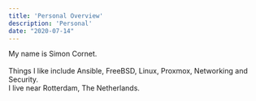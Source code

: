 ```yaml
---
title: 'Personal Overview'
description: 'Personal'
date: "2020-07-14"
---
```


My name is Simon Cornet.  
<br/>
Things I like include Ansible, FreeBSD, Linux, Proxmox, Networking and Security.  
I live near Rotterdam, The Netherlands.  
<br/>
